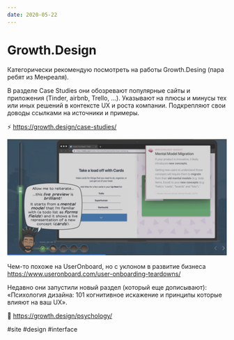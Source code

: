 ```yaml
---
date: 2020-05-22
---
```


# Growth.Design

Категорически рекомендую посмотреть на работы Growth.Desing (пара ребят из Менреаля).

В разделе Case Studies они обозревают популярные сайты и приложения (Tinder, airbnb, Trello, ...).
Указывают на плюсы и минусы тех или иных решений в контексте UX и роста компании.
Подкрепляют свои доводы ссылками на источники и примеры.

⚡️ https://growth.design/case-studies/

![Growth.Design screenshot](growth.design.jpeg "Growth.Design screenshot")

Чем-то похоже на UserOnboard, но с уклоном в развитие бизнеса
https://www.useronboard.com/user-onboarding-teardowns/

Недавно они запустили новый раздел (который еще дописывают): «Психология дизайна: 101 когнитивное искажение и принципы которые влияют на ваш UX».

🧠 https://growth.design/psychology/

#site #design #interface
